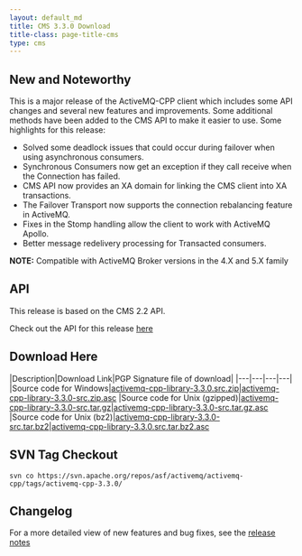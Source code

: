 ```yaml
---
layout: default_md
title: CMS 3.3.0 Download
title-class: page-title-cms
type: cms
---
```


New and Noteworthy
------------------

This is a major release of the ActiveMQ-CPP client which includes some API changes and several new features and improvements. Some additional methods have been added to the CMS API to make it easier to use. Some highlights for this release:

*   Solved some deadlock issues that could occur during failover when using asynchronous consumers.
*   Synchronous Consumers now get an exception if they call receive when the Connection has failed.
*   CMS API now provides an XA domain for linking the CMS client into XA transactions.
*   The Failover Transport now supports the connection rebalancing feature in ActiveMQ.
*   Fixes in the Stomp handling allow the client to work with ActiveMQ Apollo.
*   Better message redelivery processing for Transacted consumers.

**NOTE:** Compatible with ActiveMQ Broker versions in the 4.X and 5.X family

API
---

This release is based on the CMS 2.2 API.

Check out the API for this release [here](../api_docs/activemqcpp-3.3.0/html)

Download Here
-------------

|Description|Download Link|PGP Signature file of download|
|---|---|---|---|
|Source code for Windows|[activemq-cpp-library-3.3.0.src.zip](http://archive.apache.org/dist/activemq/activemq-cpp/source/activemq-cpp-library-3.3.0-src.zip)|[activemq-cpp-library-3.3.0-src.zip.asc](http://archive.apache.org/dist/activemq/activemq-cpp/source/activemq-cpp-library-3.3.0-src.zip.asc)
|Source code for Unix (gzipped)|[activemq-cpp-library-3.3.0-src.tar.gz](http://archive.apache.org/dist/activemq/activemq-cpp/source/activemq-cpp-library-3.3.0-src.tar.gz)|[activemq-cpp-library-3.3.0-src.tar.gz.asc](http://archive.apache.org/dist/activemq/activemq-cpp/source/activemq-cpp-library-3.3.0-src.tar.gz.asc)
|Source code for Unix (bz2)|[activemq-cpp-library-3.3.0-src.tar.bz2](http://archive.apache.org/dist/activemq/activemq-cpp/source/activemq-cpp-library-3.3.0-src.tar.bz2)|[activemq-cpp-library-3.3.0.src.tar.bz2.asc](http://archive.apache.org/dist/activemq/activemq-cpp/source/activemq-cpp-library-3.3.0-src.tar.bz2.asc)

SVN Tag Checkout
----------------
```
svn co https://svn.apache.org/repos/asf/activemq/activemq-cpp/tags/activemq-cpp-3.3.0/
```

Changelog
---------

For a more detailed view of new features and bug fixes, see the [release notes](https://issues.apache.org/jira/secure/ReleaseNote.jspa?projectId=12311207&version=12315668)

